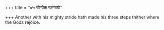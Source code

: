 +++
title = "०७ त्रीण्येक उरुगायो"

+++
Another with his mighty stride hath made his three steps thither where the Gods rejoice.